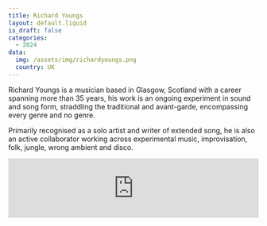 ```yaml
---
title: Richard Youngs
layout: default.liquid
is_draft: false
categories:
  - 2024
data:
  img: /assets/img/richardyoungs.png
  country: UK
---
```



Richard Youngs is a musician based in Glasgow, Scotland with a career spanning more than 35 years, his work is an ongoing experiment in sound and song form, straddling the traditional and avant-garde, encompassing every genre and no genre. 

Primarily recognised as a solo artist and writer of extended song, he is also an active collaborator working across experimental music, improvisation, folk, jungle, wrong ambient and disco.

<iframe style="border: 0; width: 100%; height: 120px;" src="https://bandcamp.com/EmbeddedPlayer/album=526393299/size=large/bgcol=ffffff/linkcol=0687f5/tracklist=false/artwork=small/transparent=true/" seamless><a href="https://nofansrecords.bandcamp.com/album/80-chords">80 chords by Richard Youngs</a></iframe>